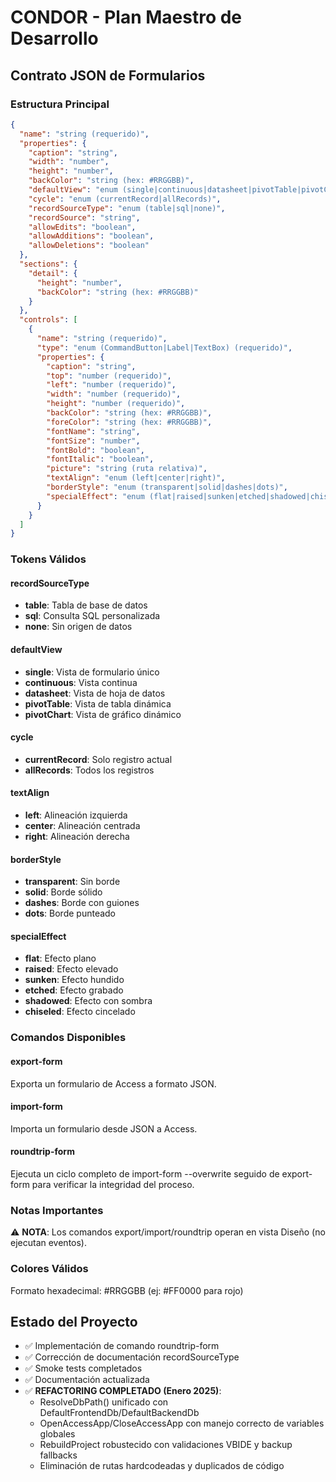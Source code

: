 # CONDOR - Plan Maestro de Desarrollo

## Contrato JSON de Formularios

### Estructura Principal

```json
{
  "name": "string (requerido)",
  "properties": {
    "caption": "string",
    "width": "number",
    "height": "number",
    "backColor": "string (hex: #RRGGBB)",
    "defaultView": "enum (single|continuous|datasheet|pivotTable|pivotChart)",
    "cycle": "enum (currentRecord|allRecords)",
    "recordSourceType": "enum (table|sql|none)",
    "recordSource": "string",
    "allowEdits": "boolean",
    "allowAdditions": "boolean",
    "allowDeletions": "boolean"
  },
  "sections": {
    "detail": {
      "height": "number",
      "backColor": "string (hex: #RRGGBB)"
    }
  },
  "controls": [
    {
      "name": "string (requerido)",
      "type": "enum (CommandButton|Label|TextBox) (requerido)",
      "properties": {
        "caption": "string",
        "top": "number (requerido)",
        "left": "number (requerido)",
        "width": "number (requerido)",
        "height": "number (requerido)",
        "backColor": "string (hex: #RRGGBB)",
        "foreColor": "string (hex: #RRGGBB)",
        "fontName": "string",
        "fontSize": "number",
        "fontBold": "boolean",
        "fontItalic": "boolean",
        "picture": "string (ruta relativa)",
        "textAlign": "enum (left|center|right)",
        "borderStyle": "enum (transparent|solid|dashes|dots)",
        "specialEffect": "enum (flat|raised|sunken|etched|shadowed|chiseled)"
      }
    }
  ]
}
```

### Tokens Válidos

#### recordSourceType
- **table**: Tabla de base de datos
- **sql**: Consulta SQL personalizada  
- **none**: Sin origen de datos

#### defaultView
- **single**: Vista de formulario único
- **continuous**: Vista continua
- **datasheet**: Vista de hoja de datos
- **pivotTable**: Vista de tabla dinámica
- **pivotChart**: Vista de gráfico dinámico

#### cycle
- **currentRecord**: Solo registro actual
- **allRecords**: Todos los registros

#### textAlign
- **left**: Alineación izquierda
- **center**: Alineación centrada
- **right**: Alineación derecha

#### borderStyle
- **transparent**: Sin borde
- **solid**: Borde sólido
- **dashes**: Borde con guiones
- **dots**: Borde punteado

#### specialEffect
- **flat**: Efecto plano
- **raised**: Efecto elevado
- **sunken**: Efecto hundido
- **etched**: Efecto grabado
- **shadowed**: Efecto con sombra
- **chiseled**: Efecto cincelado

### Comandos Disponibles

#### export-form
Exporta un formulario de Access a formato JSON.

#### import-form
Importa un formulario desde JSON a Access.

#### roundtrip-form
Ejecuta un ciclo completo de import-form --overwrite seguido de export-form para verificar la integridad del proceso.

### Notas Importantes

⚠️ **NOTA**: Los comandos export/import/roundtrip operan en vista Diseño (no ejecutan eventos).

### Colores Válidos

Formato hexadecimal: #RRGGBB (ej: #FF0000 para rojo)

## Estado del Proyecto

- ✅ Implementación de comando roundtrip-form
- ✅ Corrección de documentación recordSourceType
- ✅ Smoke tests completados
- ✅ Documentación actualizada
- ✅ **REFACTORING COMPLETADO (Enero 2025)**:
  - ResolveDbPath() unificado con DefaultFrontendDb/DefaultBackendDb
  - OpenAccessApp/CloseAccessApp con manejo correcto de variables globales
  - RebuildProject robustecido con validaciones VBIDE y backup fallbacks
  - Eliminación de rutas hardcodeadas y duplicados de código